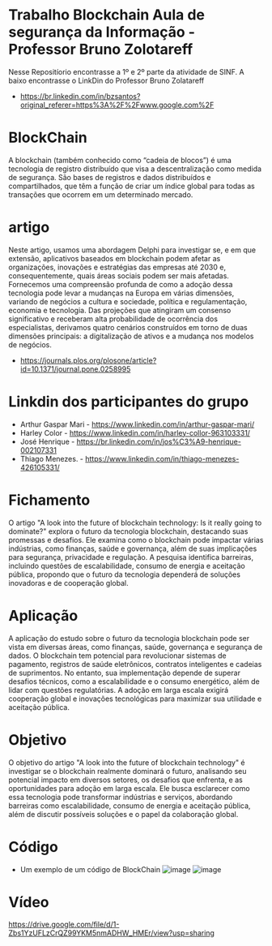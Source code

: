 # Trabalho Blockchain Aula de segurança da Informação - Professor Bruno Zolotareff
Nesse Repositíorio encontrasse a 1º e 2º parte da atividade de SINF.
A baixo encontrasse o LinkDin do Professor Bruno Zolatareff
- https://br.linkedin.com/in/bzsantos?original_referer=https%3A%2F%2Fwww.google.com%2F
# BlockChain 
A blockchain (também conhecido como “cadeia de blocos”) é uma tecnologia de registro distribuído que visa a descentralização como medida de segurança. São bases de registros e dados distribuídos e compartilhados, que têm a função de criar um índice global para todas as transações que ocorrem em um determinado mercado.
# artigo
Neste artigo, usamos uma abordagem Delphi para investigar se, e em que extensão, aplicativos baseados em blockchain podem afetar as organizações, inovações e estratégias das empresas até 2030 e, consequentemente, quais áreas sociais podem ser mais afetadas. Fornecemos uma compreensão profunda de como a adoção dessa tecnologia pode levar a mudanças na Europa em várias dimensões, variando de negócios a cultura e sociedade, política e regulamentação, economia e tecnologia. Das projeções que atingiram um consenso significativo e receberam alta probabilidade de ocorrência dos especialistas, derivamos quatro cenários construídos em torno de duas dimensões principais: a digitalização de ativos e a mudança nos modelos de negócios.
- https://journals.plos.org/plosone/article?id=10.1371/journal.pone.0258995
# Linkdin dos participantes do grupo
- Arthur Gaspar Mari - https://www.linkedin.com/in/arthur-gaspar-mari/
- Harley Color - https://www.linkedin.com/in/harley-collor-963103331/
- José Henrique - https://br.linkedin.com/in/jos%C3%A9-henrique-002107331
- Thiago Menezes. - https://www.linkedin.com/in/thiago-menezes-426105331/
# Fichamento
O artigo "A look into the future of blockchain technology: Is it really going to dominate?" explora o futuro da tecnologia blockchain, destacando suas promessas e desafios. Ele examina como o blockchain pode impactar várias indústrias, como finanças, saúde e governança, além de suas implicações para segurança, privacidade e regulação. A pesquisa identifica barreiras, incluindo questões de escalabilidade, consumo de energia e aceitação pública, propondo que o futuro da tecnologia dependerá de soluções inovadoras e de cooperação global.
# Aplicação
A aplicação do estudo sobre o futuro da tecnologia blockchain pode ser vista em diversas áreas, como finanças, saúde, governança e segurança de dados. O blockchain tem potencial para revolucionar sistemas de pagamento, registros de saúde eletrônicos, contratos inteligentes e cadeias de suprimentos. No entanto, sua implementação depende de superar desafios técnicos, como a escalabilidade e o consumo energético, além de lidar com questões regulatórias. A adoção em larga escala exigirá cooperação global e inovações tecnológicas para maximizar sua utilidade e aceitação pública.
# Objetivo
O objetivo do artigo "A look into the future of blockchain technology" é investigar se o blockchain realmente dominará o futuro, analisando seu potencial impacto em diversos setores, os desafios que enfrenta, e as oportunidades para adoção em larga escala. Ele busca esclarecer como essa tecnologia pode transformar indústrias e serviços, abordando barreiras como escalabilidade, consumo de energia e aceitação pública, além de discutir possíveis soluções e o papel da colaboração global.
# Código
- Um exemplo de um código de BlockChain
  ![image](https://github.com/user-attachments/assets/ad700ddb-7929-47ec-b2fd-df009354511a)
![image](https://github.com/user-attachments/assets/0b7a0102-6008-4160-a30e-03d03622b7c6)

# Vídeo
https://drive.google.com/file/d/1-Zbs1YzUFLzCrQZ99YKM5nmADHW_HMEr/view?usp=sharing



